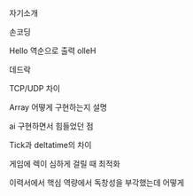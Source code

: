 자기소개



손코딩

Hello 역순으로 출력 olleH



데드락

TCP/UDP 차이

Array 어떻게 구현하는지 설명

ai 구현하면서 힘들었던 점

Tick과 deltatime의 차이

게임에 렉이 심하게 걸릴 때 최적화

이력서에서  핵심 역량에서 독창성을 부각했는데 어떻게 
